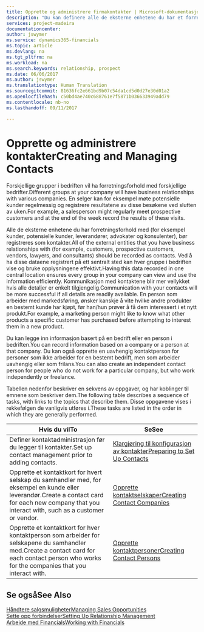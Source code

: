 ```yaml
---
title: Opprette og administrere firmakontakter | Microsoft-dokumentasjon
description: "Du kan definere alle de eksterne enhetene du har et forretningsforhold til (for eksempel prospekter, kunder, leverandører og konsulenter), som kontakter."
services: project-madeira
documentationcenter: 
author: jswymer
ms.service: dynamics365-financials
ms.topic: article
ms.devlang: na
ms.tgt_pltfrm: na
ms.workload: na
ms.search.keywords: relationship, prospect
ms.date: 06/06/2017
ms.author: jswymer
ms.translationtype: Human Translation
ms.sourcegitcommit: 81636fc2e661bd9b07c54da1cd5d0d27e30d01a2
ms.openlocfilehash: c50bd4ae740c688761e7f5871b036633949add79
ms.contentlocale: nb-no
ms.lasthandoff: 09/11/2017

---
```

# <a name="creating-and-managing-contacts"></a><span data-ttu-id="3d4fb-103">Opprette og administrere kontakter</span><span class="sxs-lookup"><span data-stu-id="3d4fb-103">Creating and Managing Contacts</span></span>
<span data-ttu-id="3d4fb-104">Forskjellige grupper i bedriften vil ha forretningsforhold med forskjellige bedrifter.</span><span class="sxs-lookup"><span data-stu-id="3d4fb-104">Different groups at your company will have business relationships with various companies.</span></span> <span data-ttu-id="3d4fb-105">En selger kan for eksempel møte potensielle kunder regelmessig og registrere resultatene av disse besøkene ved slutten av uken.</span><span class="sxs-lookup"><span data-stu-id="3d4fb-105">For example, a salesperson might regularly meet prospective customers and at the end of the week record the results of these visits.</span></span>

<span data-ttu-id="3d4fb-106">Alle de eksterne enhetene du har forretningsforhold med (for eksempel kunder, potensielle kunder, leverandører, advokater og konsulenter), bør registreres som kontakter.</span><span class="sxs-lookup"><span data-stu-id="3d4fb-106">All of the external entities that you have business relationships with (for example, customers, prospective customers, vendors, lawyers, and consultants) should be recorded as contacts.</span></span> <span data-ttu-id="3d4fb-107">Ved å ha disse dataene registrert på ett sentralt sted kan hver gruppe i bedriften vise og bruke opplysningene effektivt.</span><span class="sxs-lookup"><span data-stu-id="3d4fb-107">Having this data recorded in one central location ensures every group in your company can view and use the information efficiently.</span></span> <span data-ttu-id="3d4fb-108">Kommunikasjon med kontaktene blir mer vellykket hvis alle detaljer er enkelt tilgjengelig.</span><span class="sxs-lookup"><span data-stu-id="3d4fb-108">Communication with your contacts will be more successful if all details are readily available.</span></span> <span data-ttu-id="3d4fb-109">En person som arbeider med markedsføring, ønsker kanskje å vite hvilke andre produkter en bestemt kunde har kjøpt, før han/hun prøver å få dem interessert i et nytt produkt.</span><span class="sxs-lookup"><span data-stu-id="3d4fb-109">For example, a marketing person might like to know what other products a specific customer has purchased before attempting to interest them in a new product.</span></span>

<span data-ttu-id="3d4fb-110">Du kan legge inn informasjon basert på en bedrift eller en person i bedriften.</span><span class="sxs-lookup"><span data-stu-id="3d4fb-110">You can record information based on a company or a person at that company.</span></span> <span data-ttu-id="3d4fb-111">Du kan også opprette en uavhengig kontaktperson for personer som ikke arbeider for en bestemt bedrift, men som arbeider uavhengig eller som frilans.</span><span class="sxs-lookup"><span data-stu-id="3d4fb-111">You can also create an independent contact person for people who do not work for a particular company, but who work independently or freelance.</span></span>

<span data-ttu-id="3d4fb-112">Tabellen nedenfor beskriver en sekvens av oppgaver, og har koblinger til emnene som beskriver dem.</span><span class="sxs-lookup"><span data-stu-id="3d4fb-112">The following table describes a sequence of tasks, with links to the topics that describe them.</span></span> <span data-ttu-id="3d4fb-113">Disse oppgavene vises i rekkefølgen de vanligvis utføres i.</span><span class="sxs-lookup"><span data-stu-id="3d4fb-113">These tasks are listed in the order in which they are generally performed.</span></span>

| <span data-ttu-id="3d4fb-114">Hvis du vil</span><span class="sxs-lookup"><span data-stu-id="3d4fb-114">To</span></span> | <span data-ttu-id="3d4fb-115">Se</span><span class="sxs-lookup"><span data-stu-id="3d4fb-115">See</span></span> |
| --- | --- |
| <span data-ttu-id="3d4fb-116">Definer kontaktadministrasjon før du legger til kontakter.</span><span class="sxs-lookup"><span data-stu-id="3d4fb-116">Set up contact management prior to adding contacts.</span></span> |[<span data-ttu-id="3d4fb-117">Klargjøring til konfigurasjon av kontakter</span><span class="sxs-lookup"><span data-stu-id="3d4fb-117">Preparing to Set Up Contacts</span></span>](marketing-setup-contacts.md) |
| <span data-ttu-id="3d4fb-118">Opprette et kontaktkort for hvert selskap du samhandler med, for eksempel en kunde eller leverandør.</span><span class="sxs-lookup"><span data-stu-id="3d4fb-118">Create a contact card for each new company that you interact with, such as a customer or vendor.</span></span> |[<span data-ttu-id="3d4fb-119">Opprette kontaktselskaper</span><span class="sxs-lookup"><span data-stu-id="3d4fb-119">Creating Contact Companies</span></span>](marketing-create-contact-companies.md) |
| <span data-ttu-id="3d4fb-120">Opprette et kontaktkort for hver kontaktperson som arbeider for selskapene du samhandler med.</span><span class="sxs-lookup"><span data-stu-id="3d4fb-120">Create a contact card for each contact person who works for the companies that you interact with.</span></span> |[<span data-ttu-id="3d4fb-121">Opprette kontaktpersoner</span><span class="sxs-lookup"><span data-stu-id="3d4fb-121">Creating Contact Persons</span></span>](marketing-create-contact-persons.md) |

## <a name="see-also"></a><span data-ttu-id="3d4fb-122">Se også</span><span class="sxs-lookup"><span data-stu-id="3d4fb-122">See Also</span></span>
[<span data-ttu-id="3d4fb-123">Håndtere salgsmuligheter</span><span class="sxs-lookup"><span data-stu-id="3d4fb-123">Managing Sales Opportunities</span></span>](marketing-manage-sales-opportunities.md)  
[<span data-ttu-id="3d4fb-124">Sette opp forbindelser</span><span class="sxs-lookup"><span data-stu-id="3d4fb-124">Setting Up Relationship Management</span></span>](marketing-setup-marketing.md)  
[<span data-ttu-id="3d4fb-125">Arbeide med Financials</span><span class="sxs-lookup"><span data-stu-id="3d4fb-125">Working with Financials</span></span>](ui-work-product.md)  

